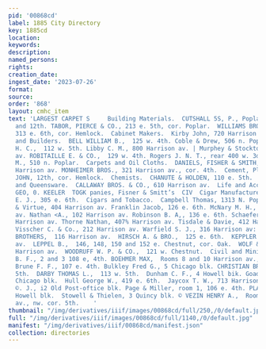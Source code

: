 ```yaml
---
pid: '00868cd'
label: 1885 City Directory
key: 1885cd
location: 
keywords: 
description: 
named_persons: 
rights: 
creation_date: 
ingest_date: '2023-07-26'
format: 
source: 
order: '868'
layout: cmhc_item
text: 'LARGEST CARPET S     Building Materials.  CUTSHALL 5S, P., Poplar, bet. 11th
  and 12th. TABOR, PIERCE & CO., 213 e. 5th, cor. Poplar.  WILLIAMS BROS., 307 to
  313 e. 6th, cor. Hemlock.  Cabinet Makers.  Kirby John, 720 Harrison av.  Carpenters
  and Builders.  BELL WILLIAM B.,  125 w. 4th. Coble & Drew, 506 n. Poplar. DIMICK
  H. C.,  112 w. 5th. Libby C. M., 800 Harrison av. | Murphey & Stockton, 806 Harrison
  av. ROBITAILLE E. & CO.,  129 w. 4th. Rogers J. N. T., rear 400 w. 3d. Shagy Charles
  M., 510 n. Poplar.  Carpets and Oil Cloths.  DANIELS, FISHER & SMITH, 301 and 303
  Harrison av. MONHEIMER BROS., 321 Harrison av., cor. 4th.  Cement, Plaster and Hair.  HARVEY
  JOHN, 12th, cor. Hemlock.  Chemists.  CHANUTE & HOLDEN, 110 e. 5th.  China, Glass
  and Queensware.  CALLAWAY BROS. & CO., 610 Harrison av.  Life and Accident Insurance,
  GEO, 0. KEELER  TOGK panies, Fisner & Smitt’s  CIV  Cigar Manufacturers.  Morrissey
  E. J., 305 e. 6th.  Cigars and Tobacco.  Campbell Thomas, 1313 N. Poplar. Dwight
  & Virtue, 404 Harrison av. Franklin Jacob, 126 e. 6th. McNary M. H., 310 Harrison
  av. Nathan <A., 102 Harrison av. Robinson B. A,, 136 e. 6th. Schaefer Fred, 214
  Harrison av. Thorne Nathan, 407% Harrison av. Tisdale & Davie, 412 Harrison av.
  Visscher C. & Co., 212 Harrison av. Warfield S. J., 316 Harrison av:  Cigars.— Wholesale.  BAER
  BROTHERS,  116 Harrison av.  HIRSCH A. & BRO.,  125 e. 6th.  KEPPLER E.,  603 Harrison
  av.  LEPPEL B.,  146, 148, 150 and 152 e. Chestnut, cor. Oak.  WOLF & SCHAYER,  416
  Harrison av.  WOODRUFF W. P. & CO.,  121 w. Chestnut.  Civil and Mining Engineers.  Betser
  B. F., 2 and 3 108 e, 4th. BOEHMER MAX,  Rooms 8 and 10 Harrison av., nw. cor.  5th.
  Brune F. F., 107 e. 4th. Bulkley Fred G., 5 Chicago blk. CHRISTIAN BROS.,  112 w.
  5th.  DARBY THOMAS L.,  113 w. 5th.  Dunham C. F., 4 Howell bik. Goad & Braid, 9
  Chicago blk.  Hull George W., 419 e. 6th.  Jaycox T. W., 713 Harrison av. Moore
  ©. J., i2 Old Post-oftice blk. Page & Miller, room 1, 106 e. 4th. PLATT HOWARD,  13
  Howell blk.  Stowell & Thielen, 3 Quincy blk. © VEZIN HENRY A.,  Room B, Harrison
  av., nw. cor. 5th.    '
thumbnail: "/img/derivatives/iiif/images/00868cd/full/250,/0/default.jpg"
full: "/img/derivatives/iiif/images/00868cd/full/1140,/0/default.jpg"
manifest: "/img/derivatives/iiif/00868cd/manifest.json"
collection: directories
---
```


